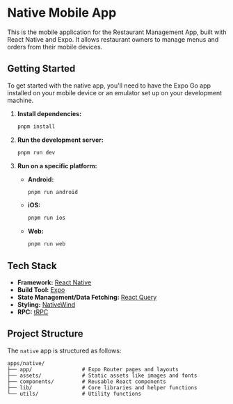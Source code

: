 # Native Mobile App

This is the mobile application for the Restaurant Management App, built with React Native and Expo. It allows restaurant owners to manage menus and orders from their mobile devices.

## Getting Started

To get started with the native app, you'll need to have the Expo Go app installed on your mobile device or an emulator set up on your development machine.

1.  **Install dependencies:**
    ```bash
    pnpm install
    ```

2.  **Run the development server:**
    ```bash
    pnpm run dev
    ```

3.  **Run on a specific platform:**
    -   **Android:**
        ```bash
        pnpm run android
        ```
    -   **iOS:**
        ```bash
        pnpm run ios
        ```
    -   **Web:**
        ```bash
        pnpm run web
        ```

## Tech Stack

-   **Framework:** [React Native](https://reactnative.dev/docs/getting-started)
-   **Build Tool:** [Expo](https://docs.expo.dev/)
-   **State Management/Data Fetching:** [React Query](https://tanstack.com/query/latest/docs/react/overview)
-   **Styling:** [NativeWind](https://www.nativewind.dev/)
-   **RPC:** [tRPC](https://trpc.io/docs)

## Project Structure

The `native` app is structured as follows:

```
apps/native/
├── app/                # Expo Router pages and layouts
├── assets/             # Static assets like images and fonts
├── components/         # Reusable React components
├── lib/                # Core libraries and helper functions
└── utils/              # Utility functions
```
